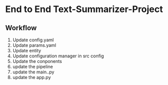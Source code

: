 # End to End Text-Summarizer-Project 


## Workflow

1. Update config.yaml
2. Update params.yaml
3. Update entity
4. Update configuration manager in src config
5. Update the conponents
6. update the pipeline
7. update the main..py
8. update the app.py